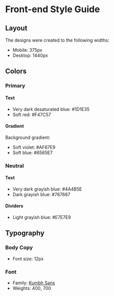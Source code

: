 # Front-end Style Guide

## Layout

The designs were created to the following widths:

- Mobile: 375px
- Desktop: 1440px

## Colors

### Primary

#### Text

- Very dark desaturated blue: #1D1E35
- Soft red: #F47C57

#### Gradient

Background gradient:

- Soft violet: #AF67E9
- Soft blue: #6565E7

### Neutral

#### Text

- Very dark grayish blue: #4A4B5E
- Dark grayish blue: #787887

#### Dividers

- Light grayish blue: #E7E7E9

## Typography

### Body Copy

- Font size: 12px

### Font

- Family: [Kumbh Sans](https://fonts.google.com/specimen/Kumbh+Sans)
- Weights: 400, 700
